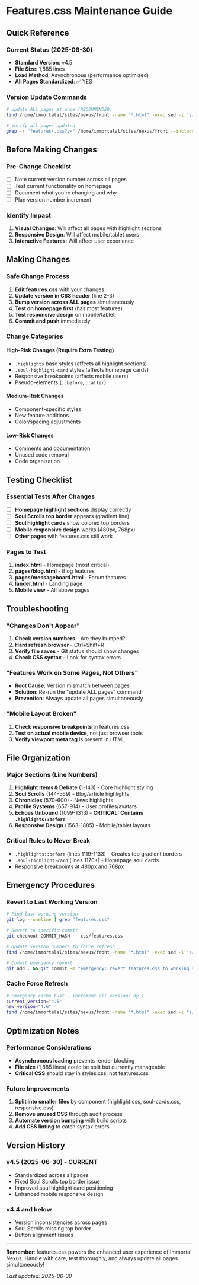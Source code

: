 # Features.css Maintenance Guide

## Quick Reference

### Current Status (2025-06-30)
- **Standard Version**: v4.5
- **File Size**: 1,885 lines
- **Load Method**: Asynchronous (performance optimized)
- **All Pages Standardized**: ✅ YES

### Version Update Commands
```bash
# Update ALL pages at once (RECOMMENDED)
find /home/immortalal/sites/nexus/front -name "*.html" -exec sed -i 's/features\.css?v=[0-9.]*/features.css?v=5.0/g' {} \;

# Verify all pages updated
grep -r "features\.css?v=" /home/immortalal/sites/nexus/front --include="*.html" | cut -d: -f2 | sort | uniq
```

## Before Making Changes

### Pre-Change Checklist
- [ ] Note current version number across all pages
- [ ] Test current functionality on homepage
- [ ] Document what you're changing and why
- [ ] Plan version number increment

### Identify Impact
1. **Visual Changes**: Will affect all pages with highlight sections
2. **Responsive Design**: Will affect mobile/tablet users
3. **Interactive Features**: Will affect user experience

## Making Changes

### Safe Change Process
1. **Edit features.css** with your changes
2. **Update version in CSS header** (line 2-3)
3. **Bump version across ALL pages** simultaneously
4. **Test on homepage first** (has most features)
5. **Test responsive design** on mobile/tablet
6. **Commit and push** immediately

### Change Categories

#### High-Risk Changes (Require Extra Testing)
- `.highlights` base styles (affects all highlight sections)
- `.soul-highlight-card` styles (affects homepage cards)
- Responsive breakpoints (affects mobile users)
- Pseudo-elements (`::before`, `::after`)

#### Medium-Risk Changes
- Component-specific styles
- New feature additions
- Color/spacing adjustments

#### Low-Risk Changes
- Comments and documentation
- Unused code removal
- Code organization

## Testing Checklist

### Essential Tests After Changes
- [ ] **Homepage highlight sections** display correctly
- [ ] **Soul Scrolls top border** appears (gradient line)
- [ ] **Soul highlight cards** show colored top borders
- [ ] **Mobile responsive design** works (480px, 768px)
- [ ] **Other pages** with features.css still work

### Pages to Test
1. **index.html** - Homepage (most critical)
2. **pages/blog.html** - Blog features
3. **pages/messageboard.html** - Forum features
4. **lander.html** - Landing page
5. **Mobile view** - All above pages

## Troubleshooting

### "Changes Don't Appear"
1. **Check version numbers** - Are they bumped?
2. **Hard refresh browser** - Ctrl+Shift+R
3. **Verify file saves** - Git status should show changes
4. **Check CSS syntax** - Look for syntax errors

### "Features Work on Some Pages, Not Others"
- **Root Cause**: Version mismatch between pages
- **Solution**: Re-run the "update ALL pages" command
- **Prevention**: Always update all pages simultaneously

### "Mobile Layout Broken"
1. **Check responsive breakpoints** in features.css
2. **Test on actual mobile device**, not just browser tools
3. **Verify viewport meta tag** is present in HTML

## File Organization

### Major Sections (Line Numbers)
1. **Highlight Items & Debate** (1-143) - Core highlight styling
2. **Soul Scrolls** (144-569) - Blog/article highlights  
3. **Chronicles** (570-600) - News highlights
4. **Profile Systems** (657-914) - User profiles/avatars
5. **Echoes Unbound** (1099-1313) - **CRITICAL: Contains `.highlights::before`**
6. **Responsive Design** (1563-1885) - Mobile/tablet layouts

### Critical Rules to Never Break
- `.highlights::before` (lines 1119-1133) - Creates top gradient borders
- `.soul-highlight-card` (lines 1170+) - Homepage soul cards
- Responsive breakpoints at 480px and 768px

## Emergency Procedures

### Revert to Last Working Version
```bash
# Find last working version
git log --oneline | grep "features.css"

# Revert to specific commit
git checkout COMMIT_HASH -- css/features.css

# Update version numbers to force refresh
find /home/immortalal/sites/nexus/front -name "*.html" -exec sed -i 's/features\.css?v=[0-9.]*/features.css?v=99.0/g' {} \;

# Commit emergency revert
git add . && git commit -m "emergency: revert features.css to working state" && git push origin main
```

### Cache Force Refresh
```bash
# Emergency cache bust - increment all versions by 1
current_version="4.5"
new_version="4.6"
find /home/immortalal/sites/nexus/front -name "*.html" -exec sed -i "s/features\.css?v=$current_version/features.css?v=$new_version/g" {} \;
```

## Optimization Notes

### Performance Considerations
- **Asynchronous loading** prevents render blocking
- **File size** (1,885 lines) could be split but currently manageable
- **Critical CSS** should stay in styles.css, not features.css

### Future Improvements
1. **Split into smaller files** by component (highlight.css, soul-cards.css, responsive.css)
2. **Remove unused CSS** through audit process
3. **Automate version bumping** with build scripts
4. **Add CSS linting** to catch syntax errors

## Version History

### v4.5 (2025-06-30) - CURRENT
- Standardized across all pages
- Fixed Soul Scrolls top border issue
- Improved soul highlight card positioning
- Enhanced mobile responsive design

### v4.4 and below
- Version inconsistencies across pages
- Soul Scrolls missing top border
- Button alignment issues

---

**Remember**: features.css powers the enhanced user experience of Immortal Nexus. Handle with care, test thoroughly, and always update all pages simultaneously!

*Last updated: 2025-06-30*